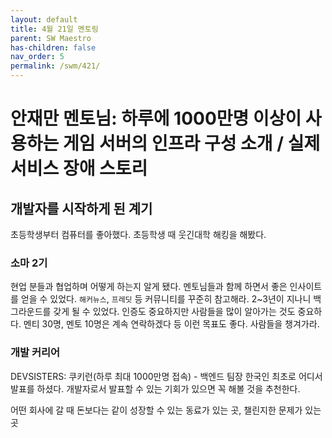```yaml
---
layout: default
title: 4월 21일 멘토링
parent: SW Maestro
has-children: false
nav_order: 5
permalink: /swm/421/
---
```


# 안재만 멘토님: 하루에 1000만명 이상이 사용하는 게임 서버의 인프라 구성 소개 / 실제 서비스 장애 스토리

## 개발자를 시작하게 된 계기
초등학생부터 컴퓨터를 좋아했다. 초등학생 때 웃긴대학 해킹을 해봤다.

### 소마 2기
현업 분들과 협업하며 어떻게 하는지 알게 됐다. 멘토님들과 함께 하면서 좋은 인사이트를 얻을 수 있었다. `해커뉴스`, `프레딧` 등 커뮤니티를 꾸준히 참고해라. 2~3년이 지나니 백그라운드를 갖게 될 수 있었다. 인증도 중요하지만 사람들을 많이 알아가는 것도 중요하다. 멘티 30명, 멘토 10명은 계속 연락하겠다 등 이런 목표도 좋다. 사람들을 챙겨가라.

### 개발 커리어
DEVSISTERS: 쿠키런(하루 최대 1000만명 접속) - 백엔드 팀장
한국인 최초로 어디서 발표를 하셨다. 개발자로서 발표할 수 있는 기회가 있으면 꼭 해볼 것을 추천한다. 

어떤 회사에 갈 때 돈보다는 같이 성장할 수 있는 동료가 있는 곳, 챌린지한 문제가 있는 곳